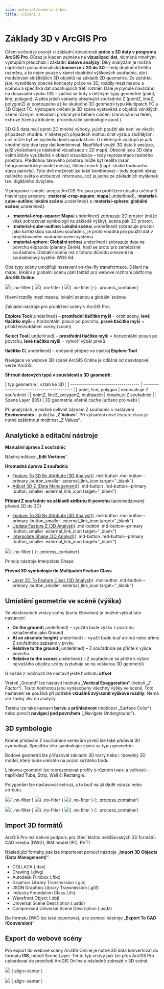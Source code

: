 ```yaml
---
icon: material/numeric-3-box
title: Cvičení 3
---
```



# Základy 3D v ArcGIS Pro

Cílem cvičení je osvojit si základní dovednosti **práce s 3D daty v programu ArcGIS Pro**. Důraz je kladen zejména na **vizualizaci dat**, nicméně mnohým výstupům předchází i základní **datové analýzy**. Díky analýzám je možná například i poloautomatická **konverze z 2D do 3D** – tedy doplnění třetího rozměru, a to nejen pouze v rámci doplnění výškových souřadnic, ale i modelování složitějších 3D objektů na základě 2D geometrie.
Ze začátku jsou vysvětleny obecné koncepty práce ve 3D, rozdíly mezi mapou a scénou a specifika dat obsahujících třetí rozměr. Dále je plynule navázáno na dosavadní výuku GIS – začíná se tedy s běžnými typy geometrie (point, line, polygon). A přes jejich varianty obsahující souřadnici Z (pointZ, lineZ, polygonZ) je postoupeno až ke skutečné 3D geometrii typu Multipatch FC a 3D Object FC. Výstupem cvičení je 3D scéna vystavěná z objektů vzniklých všemi různými metodami probranými během cvičení (zarovnání na terén, extruze řízená atributem, procedurální symbologie apod.).

3D GIS data mají oproti 2D mnohé výhody, jejich použití ale není ve všech případech vhodné. V některých případech mohou činit výstup složitějším, což může být ve výsledku kontraproduktivní. U některých výstupů je pak vhodné tyto dva typy dat kombinovat. Například využít 3D data k analýze, jejíž výsledkem je následně vizualizace v 2D mapě. Obecně jsou 3D data velmi dobře využitelná v oblasti vizualizace – tedy reprezentace reálného prostoru. Předlohou takového prostoru může být realita (např. fotogrammetrický model města), fiktivní návrh (např. studie budoucího stavu parcely). Tyto dvě možnosti lze také kombinovat – tedy doplnit obraz reálného světa o atributové informace, což je jedna ze základních myšlenek tzv. digitálního dvojčete.

V programu :simple-arcgis: ArcGIS Pro jsou pro prohlížení obsahu určeny 3 hlavní typy prostoru: **:material-crop-square: mapa**{.underlined}, **:material-cube-outline: lokální scéna**{.underlined} a **:material-sphere: globální scéna**{.underlined}.

- **:material-crop-square: Mapa**{.underlined} zobrazuje 2D prostor (může však zobrazovat symbologii na základě výšky), scéna pak 3D prostor.
- **:material-cube-outline: Lokální scéna**{.underlined} zobrazuje prostor jako kartézskou soustavu souřadnic, je proto vhodná pro použití dat v projektovaném souřadnicovém systému.
- **:material-sphere: Globální scéna**{.underlined} zobrazuje data na povrchu elipsoidu (planety Země), hodí se proto pro zeměpisné souřadnice. Globální scéna má z tohoto důvodu omezení na souřadnicový systém WGS 84.

Oba typy scény umožňují nastavení on-the-fly transformace. Dělení na mapu, lokální a globální scénu platí taktéž pro webové rozhraní platformy **ArcGIS Online**.

![](https://pro.arcgis.com/en/pro-app/latest/help/mapping/map-authoring/GUID-C919C6C3-45AE-46EC-862D-024066AC55B7-web.png){ .no-filter }
![](https://pro.arcgis.com/en/pro-app/latest/help/mapping/map-authoring/GUID-C1BD50ED-F744-4387-9C8A-6E3FCB3EB2D3-web.png){ .no-filter }
![](https://pro.arcgis.com/en/pro-app/latest/help/mapping/map-authoring/GUID-9FA7B348-A8BE-46D5-A645-9CE4FF35D678-web.png){ .no-filter }
{: .process_container}

<figcaption markdown>Hlavní rozdíly mezi mapou, lokální scénou a globální scénou</figcaption>

Základní nástroje pro prohlížení scény v ArcGIS Pro:

**Explore Tool**{.underlined} – **prostřední tlačítko myši** = orbit scény, **levé tlačítko myši** = horizontální posun po povrchu, **pravé tlačítko myši** = přiblížení/oddálení scény (zoom)

**Select Tool**{.underlined} – **prostřední tlačítko myši** = horizontální posun po povrchu, **levé tlačítko myši** = vytvoří výběr prvků

**tlačítko C**{.underlined} – dočasně přepne na nástroj **Explore Tool**

Navigace ve webové 3D scéně ArcGIS Online je odlišná od desktopové verze ArcGIS.

**Shrnutí datových typů v souvislosti s 3D geometrií:**

<div class="table_small_padding table_centered" markdown>
| typ geometrie                       | vztah ke 3D                                |
| ----------------------------------- | ------------------------------------------ |
| point, line, polygon                | neobsahuje Z souřadnici                    |
| pointZ, lineZ, polygonZ, multipatch | obsahuje Z souřadnici                      |
| Scene Layer (I3S)                   | 3D geometrie včetně cache (určeno pro web) |
</div>

Při analýzách je možné ovlivnit záznam Z souřadnic v nastavení **Environments** – položka „**Z Values**“. Při vytváření nové feature class je nutné zaškrtnout možnost „Z Values“.

## Analytické a editační nástroje

**Manuální úprava Z souřadnic**

Nástroj editace „**Edit Vertices**“

**Hromadná úprava Z souřadnic**

- [Feature To 3D By Attribute (3D Analyst)](https://pro.arcgis.com/en/pro-app/latest/tool-reference/3d-analyst/feature-to-3d-by-attribute.htm){ .md-button .md-button--primary .button_smaller .external_link_icon target="\_blank"}
- [Adjust 3D Z (Data Management)](https://pro.arcgis.com/en/pro-app/3.3/tool-reference/data-management/adjust-3d-z.htm){ .md-button .md-button--primary .button_smaller .external_link_icon target="\_blank"}

**Přidání Z souřadnic na základě atributu či povrchu** (automatizovaný převod 2D do 3D)

- [Feature To 3D By Attribute (3D Analyst)](https://pro.arcgis.com/en/pro-app/latest/tool-reference/3d-analyst/feature-to-3d-by-attribute.htm){ .md-button .md-button--primary .button_smaller .external_link_icon target="\_blank"}
- [Update Feature Z (3D Analyst)](https://pro.arcgis.com/en/pro-app/latest/tool-reference/3d-analyst/update-feature-z.htm){ .md-button .md-button--primary .button_smaller .external_link_icon target="\_blank"}
- [Interpolate Shape (3D Analyst)](https://pro.arcgis.com/en/pro-app/latest/tool-reference/3d-analyst/interpolate-shape.htm){ .md-button .md-button--primary .button_smaller .external_link_icon target="\_blank"}

![](https://pro.arcgis.com/en/pro-app/latest/tool-reference/3d-analyst/GUID-395A1FD0-3BB6-4247-B8E5-0AADBE6B2633-web.gif){ .no-filter }
{: .process_container}

<figcaption markdown>Princip nástroje Interpolate Shape</figcaption>

**Převod 3D symbologie do Multipatch Feature Class**

- [Layer 3D To Feature Class (3D Analyst)](https://pro.arcgis.com/en/pro-app/latest/tool-reference/3d-analyst/layer-3d-to-feature-class.htm){ .md-button .md-button--primary .button_smaller .external_link_icon target="\_blank"}

## Umístění geometrie ve scéně (výška)

Ve vlastnostech vrstvy scény (karta Elevation) je možné vybrat tato nastavení:

- **On the ground**{.underlined} – využita bude výška z povrchu označeného jako Ground
- **At an absolute height**{.underlined} – využit bude buď atribut nebo přímo Z souřadnice zapsané v prvku
- **Relative to the ground**{.underlined} – Z souřadnice se přičte k výšce povrchu
- **Relative to the scene**{.underlined} – Z souřadnice se přičte k výšce nejvyššího objektu scény (vztahuje se na veškerou 3D geometrii)

U každé z možností lze nastavit ještě hodnotu **offset**.

Vrstvě „Ground“ lze nastavit hodnotu „**Vertical Exaggeration**“ (neboli „*Z Factor*“). Touto hodnotou jsou vynásobeny všechny výšky ve scéně. Toto nastavení se používá při potřebě **vizuálně zvýraznit výškové rozdíly**. Nemá ale žádný vliv na analýzy.

Terénu lze také nastavit **barvu** a **průhlednost** (možnost „Surface Color“) nebo povolit **navigaci pod povrchem** („Navigate Underground“).

## 3D symbologie

Kromě přidávání Z souřadnice vertexům prvků lze také přidávat 3D symbologii. Specifika této symbologie závisí na typu geometrie.

Bodové geometrii lze přiřazovat základní 3D tvary nebo i libovolný 3D model, který bude umístěn na pozici každého bodu.

Liniovou geometrii lze reprezentovat profily o různém tvaru a velikosti – například Tube, Strip, Wall či Rectangle.

Polygonům lze nastavovat extruzi, a to buď na základě výrazu nebo atributu.

![](https://webapps-cdn.esri.com/CDN/support-site/technical-articles-images/000016699/00N39000003LL2C-0EM390000019ftT.png){ .no-filter }
![](https://learn.arcgis.com/en/projects/improve-3d-thematic-symbology/GUID-6EEC4448-84C0-423D-BE13-00090EB209A8-web.png){ .no-filter }
![](https://doc.arcgis.com/en/3d/workflows/visualization/GUID-01B6DBA2-31DB-4F32-9238-EACD018B2CEE-web.png){ .no-filter }
{: .process_container}

![](https://doc.arcgis.com/en/3d/workflows/visualization/GUID-DA1C8995-52EC-437C-A6A6-A4B90AA06D5F-web.png){ .no-filter }
![](https://developers.arcgis.com/javascript/latest/assets/img/apiref/symbols/symbols-3d-path.png){ .no-filter }
![](https://developers.arcgis.com/javascript/latest/static/130ef1cee05caa777ae180aa0cd58756/e05eb/street-lamp.png){ .no-filter }
{: .process_container}

## Import 3D formátů

ArcGIS Pro má nativní podporu pro čtení těchto neGISovských 3D formátů: CAD kresba (DWG), BIM model (IFC, RVT)

Následující formáty pak lze importovat pomocí nástroje „**Import 3D Objects (Data Management)**“:

- COLLADA (.dae)
- Drawing (.dwg)
- Autodesk Filmbox (.fbx)
- Graphics Library Transmission (.glb)
- JSON Graphics Library Transmission (.gltf)
- Industry Foundation Class (.ifc)
- Wavefront Object (.obj)
- Universal Scene Description (.usdc)
- Compressed Universal Scene Description (.usdz)

Do formátu DWG lze také exportovat, a to pomocí nástroje „**Export To CAD (Conversion)**“

## Export do webové scény

Pro export do webové scény ArcGIS Online je nutné 3D data konvertovat do formátu **I3S**, neboli Scene Layer. Tento typ vrstvy pak lze přes ArcGIS Pro uploadovat do prostředí ArcGIS Online a následně zobrazit v 3D scéně.

![](https://www.esri.com/arcgis-blog/wp-content/uploads/2022/06/OSM-3D-layers.gif)
{ align=center }

![](https://www.esri.com/arcgis-blog/wp-content/uploads/2022/06/snow_7.gif)
{ align=center }
